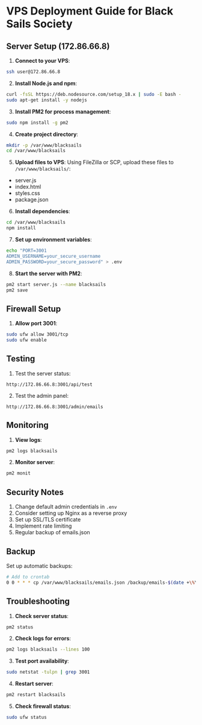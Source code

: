 # VPS Deployment Guide for Black Sails Society

## Server Setup (172.86.66.8)

1. **Connect to your VPS**:
```bash
ssh user@172.86.66.8
```

2. **Install Node.js and npm**:
```bash
curl -fsSL https://deb.nodesource.com/setup_18.x | sudo -E bash -
sudo apt-get install -y nodejs
```

3. **Install PM2 for process management**:
```bash
sudo npm install -g pm2
```

4. **Create project directory**:
```bash
mkdir -p /var/www/blacksails
cd /var/www/blacksails
```

5. **Upload files to VPS**:
Using FileZilla or SCP, upload these files to `/var/www/blacksails/`:
- server.js
- index.html
- styles.css
- package.json

6. **Install dependencies**:
```bash
cd /var/www/blacksails
npm install
```

7. **Set up environment variables**:
```bash
echo "PORT=3001
ADMIN_USERNAME=your_secure_username
ADMIN_PASSWORD=your_secure_password" > .env
```

8. **Start the server with PM2**:
```bash
pm2 start server.js --name blacksails
pm2 save
```

## Firewall Setup

1. **Allow port 3001**:
```bash
sudo ufw allow 3001/tcp
sudo ufw enable
```

## Testing

1. Test the server status:
```
http://172.86.66.8:3001/api/test
```

2. Test the admin panel:
```
http://172.86.66.8:3001/admin/emails
```

## Monitoring

1. **View logs**:
```bash
pm2 logs blacksails
```

2. **Monitor server**:
```bash
pm2 monit
```

## Security Notes

1. Change default admin credentials in `.env`
2. Consider setting up Nginx as a reverse proxy
3. Set up SSL/TLS certificate
4. Implement rate limiting
5. Regular backup of emails.json

## Backup

Set up automatic backups:
```bash
# Add to crontab
0 0 * * * cp /var/www/blacksails/emails.json /backup/emails-$(date +\%Y\%m\%d).json
```

## Troubleshooting

1. **Check server status**:
```bash
pm2 status
```

2. **Check logs for errors**:
```bash
pm2 logs blacksails --lines 100
```

3. **Test port availability**:
```bash
sudo netstat -tulpn | grep 3001
```

4. **Restart server**:
```bash
pm2 restart blacksails
```

5. **Check firewall status**:
```bash
sudo ufw status
``` 
